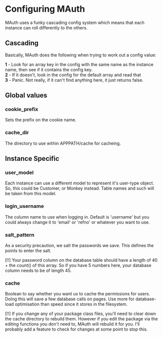 # Configuring MAuth

MAuth uses a funky cascading config system which means that each instance can roll differently to the others.

## Cascading

Basically, MAuth does the following when trying to work out a config value:

**1** - Look for an array key in the config with the same name as the instance name, then see if it contains the config key.<br />
**2** - If it doesn't, look in the config for the default array and read that<br />
**3** - Panic. Not really, if it can't find anything here, it just returns false.<br />

## Global values

### cookie_prefix

Sets the prefix on the cookie name.

### cache_dir

The directory to use within APPPATH/cache for cacheing.

## Instance Specific

### user_model

Each instance can use a different model to represent it's user-type object. So, this could be Customer, or Monkey instead. Table names and such will be taken from this model.

### login_username

The column name to use when logging in. Default is 'username' but you could always change it to 'email' or 'refno' or whatever you want to use.

### salt_pattern

As a security precaution, we salt the passwords we save. This defines the points to enter the salt.

[!!] Your password column on the database table should have a length of 40 + the count() of this array. So if you have 5 numbers here, your database column needs to be of length 45.

### cache

Boolean to say whether you want us to cache the permissions for users. Doing this will save a few database calls on pages. Use more for database-load optimisation than speed since it stores in the filesystem.

[!!] If you change any of your package class files, you'll need to clear down the cache directory to rebuild them. However if you edit the package via the editing functions you don't need to, MAuth will rebuild it for you. I'll probably add a feature to check for changes at some point to stop this.